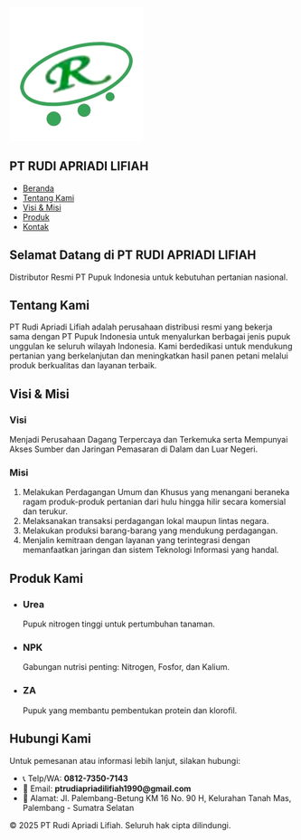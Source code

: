 <html lang="id">
<head>
  <meta charset="UTF-8" />
  <meta name="viewport" content="width=device-width, initial-scale=1.0" />
  <title>PT Rudi Apriadi Lifiah</title>
  <link rel="icon" href="favicon.ico" type="image/x-icon" />
  <script src="https://cdn.tailwindcss.com"></script>
  <style>
    html {
      scroll-behavior: smooth;
    }
  </style>
</head>
<body class="bg-white text-gray-800">

  <!-- Navbar -->
  <nav class="bg-green-700 text-white p-4 shadow-md z-20 relative">
    <div class="container mx-auto flex justify-between items-center">
      <div class="flex items-center space-x-4">
        <img src="LOGO PT RUDI APRIADI.jpg" alt="Logo PT" class="w-10 h-10 rounded-full bg-white p-1" />
        <h1 class="text-xl font-bold">PT RUDI APRIADI LIFIAH</h1>
      </div>
      <ul class="flex space-x-6">
        <li><a href="#beranda" class="hover:underline">Beranda</a></li>
        <li><a href="#tentang" class="hover:underline">Tentang Kami</a></li>
        <li><a href="#visi-misi" class="hover:underline">Visi & Misi</a></li>
        <li><a href="#produk" class="hover:underline">Produk</a></li>
        <li><a href="#kontak" class="hover:underline">Kontak</a></li>
      </ul>
    </div>
  </nav>

  <!-- Beranda (Gambar Background) -->
  <section id="beranda" class="relative h-screen flex items-center justify-center bg-cover bg-center text-white" style="background-image: url('https://images.unsplash.com/photo-1611600974643-14cd6d91d5dc?auto=format&fit=crop&w=1470&q=80');">
    <div class="bg-black bg-opacity-60 p-6 rounded text-center max-w-3xl mx-4">
      <h2 class="text-4xl font-bold mb-2">Selamat Datang di PT RUDI APRIADI LIFIAH</h2>
      <p class="text-lg">Distributor Resmi PT Pupuk Indonesia untuk kebutuhan pertanian nasional.</p>
    </div>
  </section>

  <!-- Tentang Kami -->
  <section id="tentang" class="py-14 px-4 md:px-16 bg-green-50">
    <h2 class="text-2xl font-bold mb-4 text-green-800">Tentang Kami</h2>
    <p class="text-justify leading-relaxed">
      PT Rudi Apriadi Lifiah adalah perusahaan distribusi resmi yang bekerja sama dengan PT Pupuk Indonesia
      untuk menyalurkan berbagai jenis pupuk unggulan ke seluruh wilayah Indonesia. Kami berdedikasi untuk mendukung
      pertanian yang berkelanjutan dan meningkatkan hasil panen petani melalui produk berkualitas dan layanan terbaik.
    </p>
  </section>

  <!-- Visi & Misi -->
  <section id="visi-misi" class="py-14 px-4 md:px-16 bg-white">
    <h2 class="text-2xl font-bold mb-4 text-green-800">Visi & Misi</h2>
    <div class="mb-6">
      <h3 class="text-xl font-semibold mb-2">Visi</h3>
      <p class="leading-relaxed">
        Menjadi Perusahaan Dagang Terpercaya dan Terkemuka serta Mempunyai Akses Sumber dan Jaringan Pemasaran di Dalam dan Luar Negeri.
      </p>
    </div>
    <div>
      <h3 class="text-xl font-semibold mb-2">Misi</h3>
      <ol class="list-decimal pl-5 space-y-2 leading-relaxed">
        <li>Melakukan Perdagangan Umum dan Khusus yang menangani beraneka ragam produk-produk pertanian dari hulu hingga hilir secara komersial dan terukur.</li>
        <li>Melaksanakan transaksi perdagangan lokal maupun lintas negara.</li>
        <li>Melakukan produksi barang-barang yang mendukung perdagangan.</li>
        <li>Menjalin kemitraan dengan layanan yang terintegrasi dengan memanfaatkan jaringan dan sistem Teknologi Informasi yang handal.</li>
      </ol>
    </div>
  </section>

  <!-- Produk -->
  <section id="produk" class="py-14 px-4 md:px-16 bg-green-50">
    <h2 class="text-2xl font-bold mb-6 text-green-800">Produk Kami</h2>
    <ul class="grid grid-cols-1 md:grid-cols-3 gap-6">
      <li class="border rounded-lg p-4 shadow hover:shadow-md bg-white">
        <h3 class="font-semibold text-xl mb-2">Urea</h3>
        <p class="text-justify">Pupuk nitrogen tinggi untuk pertumbuhan tanaman.</p>
      </li>
      <li class="border rounded-lg p-4 shadow hover:shadow-md bg-white">
        <h3 class="font-semibold text-xl mb-2">NPK</h3>
        <p class="text-justify">Gabungan nutrisi penting: Nitrogen, Fosfor, dan Kalium.</p>
      </li>
      <li class="border rounded-lg p-4 shadow hover:shadow-md bg-white">
        <h3 class="font-semibold text-xl mb-2">ZA</h3>
        <p class="text-justify">Pupuk yang membantu pembentukan protein dan klorofil.</p>
      </li>
    </ul>
  </section>

  <!-- Kontak -->
  <section id="kontak" class="py-14 px-4 md:px-16 bg-white">
    <h2 class="text-2xl font-bold mb-4 text-green-800">Hubungi Kami</h2>
    <p class="mb-3">Untuk pemesanan atau informasi lebih lanjut, silakan hubungi:</p>
    <ul class="space-y-1 leading-relaxed">
      <li>📞 Telp/WA: <strong>0812-7350-7143</strong></li>
      <li>📧 Email: <strong>ptrudiapriadilifiah1990@gmail.com</strong></li>
      <li>🏢 Alamat: Jl. Palembang-Betung KM 16 No. 90 H, Kelurahan Tanah Mas, Palembang - Sumatra Selatan</li>
    </ul>
  </section>

  <!-- Footer -->
  <footer class="bg-green-700 text-white text-center py-4">
    <p>&copy; 2025 PT Rudi Apriadi Lifiah. Seluruh hak cipta dilindungi.</p>
  </footer>

</body>
</html>
